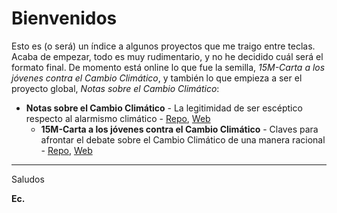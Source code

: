 # Bienvenidos

Esto es (o será) un índice a algunos proyectos que me traigo entre teclas. Acaba de empezar, todo es muy rudimentario, y no he decidido cuál será el formato final. De momento está online lo que fue la semilla, *15M-Carta a los jóvenes contra el Cambio Climático*, y también lo que empieza a ser el proyecto global, *Notas sobre el Cambio Climático*:

* **Notas sobre el Cambio Climático** - La legitimidad de ser escéptico respecto al alarmismo climático - [Repo](https://github.com/Eclectikus/notascc), [Web](https://eclectikus.github.io/notascc/)
  * **15M-Carta a los jóvenes contra el Cambio Climático** - Claves para afrontar el debate sobre el Cambio Climático de una manera racional - [Repo](https://github.com/Eclectikus/cartaestudiantesccc), [Web](https://eclectikus.github.io/cartaestudiantesccc/)

---

Saludos

**Ec.**
